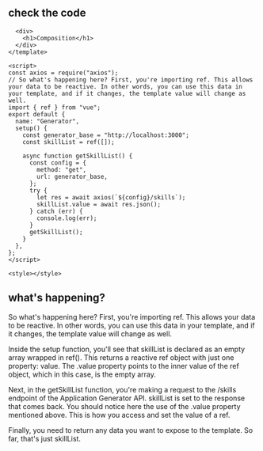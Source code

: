 ## check the code

```<template>
  <div>
    <h1>Composition</h1>
  </div>
</template>

<script>
const axios = require("axios");
// So what's happening here? First, you're importing ref. This allows your data to be reactive. In other words, you can use this data in your template, and if it changes, the template value will change as well.
import { ref } from "vue";
export default {
  name: "Generator",
  setup() {
    const generator_base = "http://localhost:3000";
    const skillList = ref([]);

    async function getSkillList() {
      const config = {
        method: "get",
        url: generator_base,
      };
      try {
        let res = await axios(`${config}/skills`);
        skillList.value = await res.json();
      } catch (err) {
        console.log(err);
      }
      getSkillList();
    }
  },
};
</script>

<style></style>
```

## what's happening?

So what's happening here? First, you're importing ref. This allows your data to be reactive. In other words, you can use this data in your template, and if it changes, the template value will change as well.

Inside the setup function, you'll see that skillList is declared as an empty array wrapped in ref(). This returns a reactive ref object with just one property: value. The .value property points to the inner value of the ref object, which in this case, is the empty array.

Next, in the getSkillList function, you're making a request to the /skills endpoint of the Application Generator API. skillList is set to the response that comes back. You should notice here the use of the .value property mentioned above. This is how you access and set the value of a ref.

Finally, you need to return any data you want to expose to the template. So far, that's just skillList.
